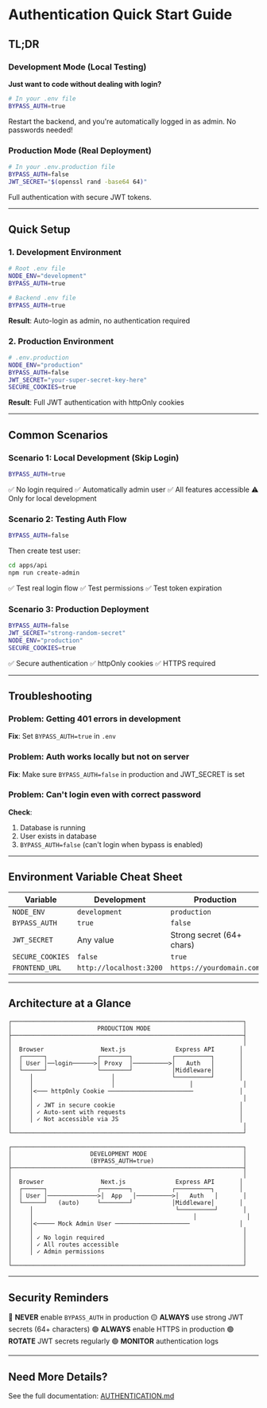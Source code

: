 # Authentication Quick Start Guide

## TL;DR

### Development Mode (Local Testing)

**Just want to code without dealing with login?**

```bash
# In your .env file
BYPASS_AUTH=true
```

Restart the backend, and you're automatically logged in as admin. No passwords needed!

### Production Mode (Real Deployment)

```bash
# In your .env.production file
BYPASS_AUTH=false
JWT_SECRET="$(openssl rand -base64 64)"
```

Full authentication with secure JWT tokens.

---

## Quick Setup

### 1. Development Environment

```bash
# Root .env file
NODE_ENV="development"
BYPASS_AUTH=true

# Backend .env file
BYPASS_AUTH=true
```

**Result**: Auto-login as admin, no authentication required

### 2. Production Environment

```bash
# .env.production
NODE_ENV="production"
BYPASS_AUTH=false
JWT_SECRET="your-super-secret-key-here"
SECURE_COOKIES=true
```

**Result**: Full JWT authentication with httpOnly cookies

---

## Common Scenarios

### Scenario 1: Local Development (Skip Login)

```bash
BYPASS_AUTH=true
```

✅ No login required
✅ Automatically admin user
✅ All features accessible
⚠️ Only for local development

### Scenario 2: Testing Auth Flow

```bash
BYPASS_AUTH=false
```

Then create test user:
```bash
cd apps/api
npm run create-admin
```

✅ Test real login flow
✅ Test permissions
✅ Test token expiration

### Scenario 3: Production Deployment

```bash
BYPASS_AUTH=false
JWT_SECRET="strong-random-secret"
NODE_ENV="production"
SECURE_COOKIES=true
```

✅ Secure authentication
✅ httpOnly cookies
✅ HTTPS required

---

## Troubleshooting

### Problem: Getting 401 errors in development

**Fix**: Set `BYPASS_AUTH=true` in `.env`

### Problem: Auth works locally but not on server

**Fix**: Make sure `BYPASS_AUTH=false` in production and JWT_SECRET is set

### Problem: Can't login even with correct password

**Check**:
1. Database is running
2. User exists in database
3. `BYPASS_AUTH=false` (can't login when bypass is enabled)

---

## Environment Variable Cheat Sheet

| Variable | Development | Production |
|----------|------------|------------|
| `NODE_ENV` | `development` | `production` |
| `BYPASS_AUTH` | `true` | `false` |
| `JWT_SECRET` | Any value | Strong secret (64+ chars) |
| `SECURE_COOKIES` | `false` | `true` |
| `FRONTEND_URL` | `http://localhost:3200` | `https://yourdomain.com` |

---

## Architecture at a Glance

```
┌─────────────────────────────────────────────────────────────────┐
│                        PRODUCTION MODE                          │
├─────────────────────────────────────────────────────────────────┤
│                                                                 │
│  Browser                Next.js              Express API       │
│  ┌──────┐              ┌────────┐           ┌──────────┐       │
│  │ User │──login──────>│ Proxy  │──────────>│   Auth   │       │
│  └──────┘              └────────┘           │Middleware│       │
│     │                      │                └──────────┘       │
│     │                      │                     │              │
│     │<─── httpOnly Cookie ────────────────────────             │
│     │                                                           │
│     │ ✓ JWT in secure cookie                                   │
│     │ ✓ Auto-sent with requests                                │
│     │ ✓ Not accessible via JS                                  │
│                                                                 │
└─────────────────────────────────────────────────────────────────┘

┌─────────────────────────────────────────────────────────────────┐
│                      DEVELOPMENT MODE                           │
│                      (BYPASS_AUTH=true)                         │
├─────────────────────────────────────────────────────────────────┤
│                                                                 │
│  Browser                Next.js              Express API       │
│  ┌──────┐              ┌────────┐           ┌──────────┐       │
│  │ User │──────────────>│  App   │──────────>│   Auth   │       │
│  └──────┘   (auto)     └────────┘           │Middleware│       │
│     │                                        └──────────┘       │
│     │                                             │              │
│     │<───── Mock Admin User ─────────────────────              │
│     │                                                           │
│     │ ✓ No login required                                       │
│     │ ✓ All routes accessible                                   │
│     │ ✓ Admin permissions                                       │
│                                                                 │
└─────────────────────────────────────────────────────────────────┘
```

---

## Security Reminders

🔴 **NEVER** enable `BYPASS_AUTH` in production
🟡 **ALWAYS** use strong JWT secrets (64+ characters)
🟢 **ALWAYS** enable HTTPS in production
🟢 **ROTATE** JWT secrets regularly
🟢 **MONITOR** authentication logs

---

## Need More Details?

See the full documentation: [AUTHENTICATION.md](./AUTHENTICATION.md)
